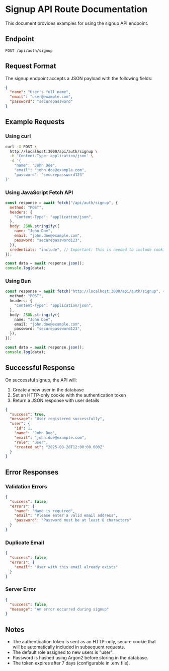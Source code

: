 # Signup API Route Documentation

This document provides examples for using the signup API endpoint.

## Endpoint

```text
POST /api/auth/signup
```

## Request Format

The signup endpoint accepts a JSON payload with the following fields:

```json
{
  "name": "User's full name",
  "email": "user@example.com",
  "password": "securepassword"
}
```

## Example Requests

### Using curl

```bash
curl -X POST \
  http://localhost:3000/api/auth/signup \
  -H 'Content-Type: application/json' \
  -d '{
    "name": "John Doe",
    "email": "john.doe@example.com",
    "password": "securepassword123"
}'
```

### Using JavaScript Fetch API

```javascript
const response = await fetch("/api/auth/signup", {
  method: "POST",
  headers: {
    "Content-Type": "application/json",
  },
  body: JSON.stringify({
    name: "John Doe",
    email: "john.doe@example.com",
    password: "securepassword123",
  }),
  credentials: "include", // Important: This is needed to include cookies
});

const data = await response.json();
console.log(data);
```

### Using Bun

```typescript
const response = await fetch("http://localhost:3000/api/auth/signup", {
  method: "POST",
  headers: {
    "Content-Type": "application/json",
  },
  body: JSON.stringify({
    name: "John Doe",
    email: "john.doe@example.com",
    password: "securepassword123",
  }),
});

const data = await response.json();
console.log(data);
```

## Successful Response

On successful signup, the API will:

1. Create a new user in the database
2. Set an HTTP-only cookie with the authentication token
3. Return a JSON response with user details

```json
{
  "success": true,
  "message": "User registered successfully",
  "user": {
    "id": 1,
    "name": "John Doe",
    "email": "john.doe@example.com",
    "role": "user",
    "created_at": "2025-09-28T12:00:00.000Z"
  }
}
```

## Error Responses

### Validation Errors

```json
{
  "success": false,
  "errors": {
    "name": "Name is required",
    "email": "Please enter a valid email address",
    "password": "Password must be at least 8 characters"
  }
}
```

### Duplicate Email

```json
{
  "success": false,
  "errors": {
    "email": "User with this email already exists"
  }
}
```

### Server Error

```json
{
  "success": false,
  "message": "An error occurred during signup"
}
```

## Notes

- The authentication token is sent as an HTTP-only, secure cookie that will be automatically included in subsequent requests.
- The default role assigned to new users is "user".
- Password is hashed using Argon2 before storing in the database.
- The token expires after 7 days (configurable in .env file).
